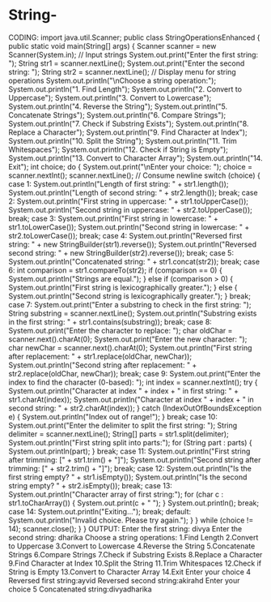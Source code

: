 # String-
CODING:
import java.util.Scanner;
public class StringOperationsEnhanced {
public static void main(String[] args) {
Scanner scanner = new Scanner(System.in);
// Input strings
System.out.print("Enter the first string: ");
String str1 = scanner.nextLine();
System.out.print("Enter the second string: ");
String str2 = scanner.nextLine();
// Display menu for string operations
System.out.println("\nChoose a string operation:");
System.out.println("1. Find Length");
System.out.println("2. Convert to Uppercase");
System.out.println("3. Convert to Lowercase");
System.out.println("4. Reverse the String");
System.out.println("5. Concatenate Strings");
System.out.println("6. Compare Strings");
System.out.println("7. Check if Substring Exists");
System.out.println("8. Replace a Character");
System.out.println("9. Find Character at Index");
System.out.println("10. Split the String");
System.out.println("11. Trim Whitespaces");
System.out.println("12. Check if String is Empty");
System.out.println("13. Convert to Character Array");
System.out.println("14. Exit");
int choice;
do {
System.out.print("\nEnter your choice: ");
choice = scanner.nextInt();
scanner.nextLine(); // Consume newline
switch (choice) {
case 1:
System.out.println("Length of first string: " + str1.length());
System.out.println("Length of second string: " + str2.length());
break;
case 2:
System.out.println("First string in uppercase: " + str1.toUpperCase());
System.out.println("Second string in uppercase: " + str2.toUpperCase());
break;
case 3:
System.out.println("First string in lowercase: " + str1.toLowerCase());
System.out.println("Second string in lowercase: " + str2.toLowerCase());
break;
case 4:
System.out.println("Reversed first string: " + new StringBuilder(str1).reverse());
System.out.println("Reversed second string: " + new StringBuilder(str2).reverse());
break;
case 5:
System.out.println("Concatenated string: " + str1.concat(str2));
break;
case 6:
int comparison = str1.compareTo(str2);
if (comparison == 0) {
System.out.println("Strings are equal.");
} else if (comparison > 0) {
System.out.println("First string is lexicographically greater.");
} else {
System.out.println("Second string is lexicographically greater.");
}
break;
case 7:
System.out.print("Enter a substring to check in the first string: ");
String substring = scanner.nextLine();
System.out.println("Substring exists in the first string: " + str1.contains(substring));
break;
case 8:
System.out.print("Enter the character to replace: ");
char oldChar = scanner.next().charAt(0);
System.out.print("Enter the new character: ");
char newChar = scanner.next().charAt(0);
System.out.println("First string after replacement: " + str1.replace(oldChar, newChar));
System.out.println("Second string after replacement: " + str2.replace(oldChar, newChar));
break;
case 9:
System.out.print("Enter the index to find the character (0-based): ");
int index = scanner.nextInt();
try {
System.out.println("Character at index " + index + " in first string: " + str1.charAt(index));
System.out.println("Character at index " + index + " in second string: " + str2.charAt(index));
} catch (IndexOutOfBoundsException e) {
System.out.println("Index out of range!");
}
break;
case 10:
System.out.print("Enter the delimiter to split the first string: ");
String delimiter = scanner.nextLine();
String[] parts = str1.split(delimiter);
System.out.println("First string split into parts:");
for (String part : parts) {
System.out.println(part);
}
break;
case 11:
System.out.println("First string after trimming: [" + str1.trim() + "]");
System.out.println("Second string after trimming: [" + str2.trim() + "]");
break;
case 12:
System.out.println("Is the first string empty? " + str1.isEmpty());
System.out.println("Is the second string empty? " + str2.isEmpty());
break;
case 13:
System.out.println("Character array of first string:");
for (char c : str1.toCharArray()) {
System.out.print(c + " ");
}
System.out.println();
break;
case 14:
System.out.println("Exiting...");
break;
default:
System.out.println("Invalid choice. Please try again.");
}
} while (choice != 14);
scanner.close();
}
}
OUTPUT:
Enter the first string:
divya
Enter the second string:
dharika
Choose a string operations:
1.Find Length
2.Convert to Uppercase
3.Convert to Lowercase
4.Reverse the String
5.Concatenate Strings
6.Compare Strings
7.Check if Substring Exists
8.Replace a Character
9.Find Character at Index
10.Split the String
11.Trim Whitespaces
12.Check if String is Empty
13.Convert to Character Array
14.Exit
Enter your choice
4
Reversed first string:ayvid
Reversed second string:akirahd
Enter your choice
5
Concatenated string:divyadharika

